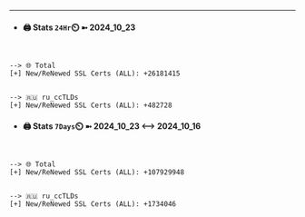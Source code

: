 

---
- #### 🖨️ **Stats** `24Hr`⏲️ ➼ 2024_10_23
```console


--> 🌐 Total
[+] New/ReNewed SSL Certs (ALL): +26181415


--> 🇷🇺 ru_ccTLDs
[+] New/ReNewed SSL Certs (ALL): +482728

```

- #### 🖨️ **Stats** `7Days`⏲️ ➼ 2024_10_23 <--> 2024_10_16
```console


--> 🌐 Total
[+] New/ReNewed SSL Certs (ALL): +107929948


--> 🇷🇺 ru_ccTLDs
[+] New/ReNewed SSL Certs (ALL): +1734046

```

